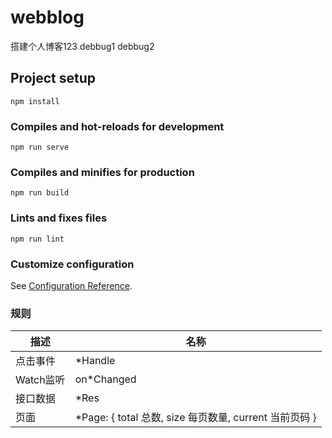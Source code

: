 # webblog
搭建个人博客123
debbug1
debbug2

## Project setup
```
npm install
```

### Compiles and hot-reloads for development
```
npm run serve
```

### Compiles and minifies for production
```
npm run build
```

### Lints and fixes files
```
npm run lint
```

### Customize configuration
See [Configuration Reference](https://cli.vuejs.org/config/).

### 规则

描述|名称
--|--
点击事件|*Handle
Watch监听|on*Changed
接口数据|*Res
页面|*Page: { total 总数, size 每页数量, current 当前页码 }
